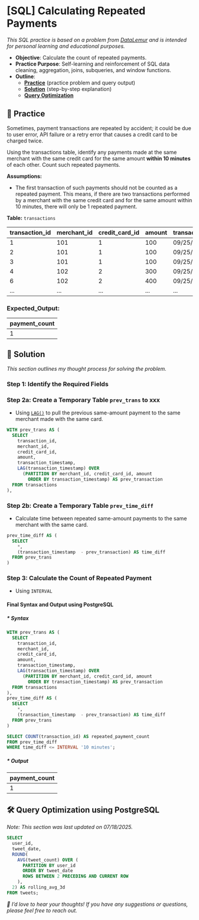 # [SQL] Calculating Repeated Payments

_This SQL practice is based on a problem from [DataLemur](https://datalemur.com/questions/repeated-payments) and is intended for personal learning and educational purposes._

- **Objective**: Calculate the count of repeated payments.
- **Practice Purpose**: Self-learning and reinforcement of SQL data cleaning, aggregation, joins, subqueries, and window functions.
- **Outline**:
    - [**Practice**](#section-1) (practice problem and query output)
    - [**Solution**](#section-2) (step-by-step explanation)
    - [**Query Optimization**](#section-3)


## <a name="section-1"></a>🧪 Practice

Sometimes, payment transactions are repeated by accident; it could be due to user error, API failure or a retry error that causes a credit card to be charged twice.

Using the transactions table, identify any payments made at the same merchant with the same credit card for the same amount __within 10 minutes__ of each other. Count such repeated payments.

__Assumptions:__

- The first transaction of such payments should not be counted as a repeated payment. This means, if there are two transactions performed by a merchant with the same credit card and for the same amount within 10 minutes, there will only be 1 repeated payment.


__Table:__ `transactions`

| transaction_id | merchant_id | credit_card_id | amount | transaction_timestamp | 
| -------------- | ----------- | -------------- | ------ | --------------------- | 
| 1 | 101 | 1 | 100 | 09/25/2022 12:00:00 | 
| 2 | 101 | 1 | 100 | 09/25/2022 12:08:00 | 
| 3 | 101 | 1 | 100 | 09/25/2022 12:28:00 | 
| 4 | 102 | 2 | 300 | 09/25/2022 12:00:00 | 
| 6 | 102 | 2 | 400 | 09/25/2022 14:00:00 | 
| ... | ... | ... | ... | ... | 

### Expected_Output: 

| payment_count |
| ------------- |
| 1 |



## <a name="section-2"></a>🧠 Solution 

*This section outlines my thought process for solving the problem.*

### Step 1: Identify the Required Fields 



### Step 2a: Create a Temporary Table `prev_trans` to xxx

- Using [`LAG()`](https://www.geeksforgeeks.org/sql/sql-server-lag-function-overview/) to pull the previous same-amount payment to the same merchant made with the same card.

```sql
WITH prev_trans AS (
  SELECT
    transaction_id,
    merchant_id,
    credit_card_id,
    amount,
    transaction_timestamp,
    LAG(transaction_timestamp) OVER 
      (PARTITION BY merchant_id, credit_card_id, amount 
        ORDER BY transaction_timestamp) AS prev_transaction
  FROM transactions
),
```


### Step 2b: Create a Temporary Table `prev_time_diff` 

- Calculate time between repeated same-amount payments to the same merchant with the same card.

```sql
prev_time_diff AS (
  SELECT 
    *,
    (transaction_timestamp	- prev_transaction) AS time_diff
  FROM prev_trans
)
```

### Step 3: Calculate the Count of Repeated Payment 

- Using `INTERVAL`





#### Final Syntax and Output using PostgreSQL

##### * Syntax

```sql
WITH prev_trans AS (
  SELECT
    transaction_id,
    merchant_id,
    credit_card_id,
    amount,
    transaction_timestamp,
    LAG(transaction_timestamp) OVER 
      (PARTITION BY merchant_id, credit_card_id, amount 
        ORDER BY transaction_timestamp) AS prev_transaction
  FROM transactions
),
prev_time_diff AS (
  SELECT 
    *,
    (transaction_timestamp	- prev_transaction) AS time_diff
  FROM prev_trans
)

SELECT COUNT(transaction_id) AS repeated_payment_count 
FROM prev_time_diff
WHERE time_diff <= INTERVAL '10 minutes';
```


##### * Output

| payment_count |
| ------------- |
| 1 |


## <a name="section-3"></a>🛠️ Query Optimization using PostgreSQL

*Note: This section was last updated on 07/18/2025.*





```sql
SELECT    
  user_id,    
  tweet_date,   
  ROUND(
    AVG(tweet_count) OVER (
      PARTITION BY user_id
      ORDER BY tweet_date     
      ROWS BETWEEN 2 PRECEDING AND CURRENT ROW
    ),
  2) AS rolling_avg_3d
FROM tweets;
```

_💬 I’d love to hear your thoughts! If you have any suggestions or questions, please feel free to reach out._

